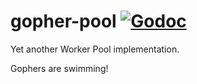 # gopher-pool [![Godoc](https://godoc.org/github.com/ngicks/gopher-pool?status.svg)](https://godoc.org/github.com/ngicks/gopher-pool)

Yet another Worker Pool implementation.

Gophers are swimming!
